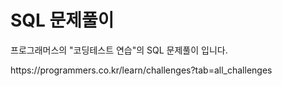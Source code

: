 SQL 문제풀이
==========================
프로그래머스의 "코딩테스트 연습"의 SQL 문제풀이 입니다.    
<p>https://programmers.co.kr/learn/challenges?tab=all_challenges</p>
